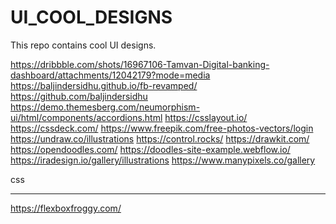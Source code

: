 # UI_COOL_DESIGNS
This repo contains cool UI designs.

https://dribbble.com/shots/16967106-Tamvan-Digital-banking-dashboard/attachments/12042179?mode=media
https://baljindersidhu.github.io/fb-revamped/
https://github.com/baljindersidhu
https://demo.themesberg.com/neumorphism-ui/html/components/accordions.html
https://csslayout.io/
https://cssdeck.com/
https://www.freepik.com/free-photos-vectors/login
https://undraw.co/illustrations
https://control.rocks/
https://drawkit.com/
https://opendoodles.com/
https://doodles-site-example.webflow.io/
https://iradesign.io/gallery/illustrations
https://www.manypixels.co/gallery


css
_____________
https://flexboxfroggy.com/
